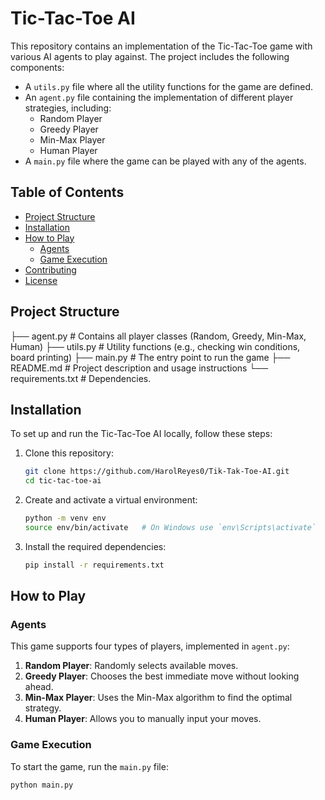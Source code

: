 # Tic-Tac-Toe AI

This repository contains an implementation of the Tic-Tac-Toe game with various AI agents to play against. The project includes the following components:

- A `utils.py` file where all the utility functions for the game are defined.
- An `agent.py` file containing the implementation of different player strategies, including:
  - Random Player
  - Greedy Player
  - Min-Max Player
  - Human Player
- A `main.py` file where the game can be played with any of the agents.

## Table of Contents

- [Project Structure](#project-structure)
- [Installation](#installation)
- [How to Play](#how-to-play)
  - [Agents](#agents)
  - [Game Execution](#game-execution)
- [Contributing](#contributing)
- [License](#license)

## Project Structure

├── agent.py # Contains all player classes (Random, Greedy, Min-Max, Human) 
├── utils.py # Utility functions (e.g., checking win conditions, board printing) 
├── main.py # The entry point to run the game 
├── README.md # Project description and usage instructions 
└── requirements.txt # Dependencies.


## Installation

To set up and run the Tic-Tac-Toe AI locally, follow these steps:

1. Clone this repository:

    ```bash
    git clone https://github.com/HarolReyes0/Tik-Tak-Toe-AI.git
    cd tic-tac-toe-ai
    ```

2. Create and activate a virtual environment:

    ```bash
    python -m venv env
    source env/bin/activate   # On Windows use `env\Scripts\activate`
    ```

3. Install the required dependencies:

    ```bash
    pip install -r requirements.txt
    ```

## How to Play

### Agents

This game supports four types of players, implemented in `agent.py`:

1. **Random Player**: Randomly selects available moves.
2. **Greedy Player**: Chooses the best immediate move without looking ahead.
3. **Min-Max Player**: Uses the Min-Max algorithm to find the optimal strategy.
4. **Human Player**: Allows you to manually input your moves.

### Game Execution

To start the game, run the `main.py` file:

```bash
python main.py
